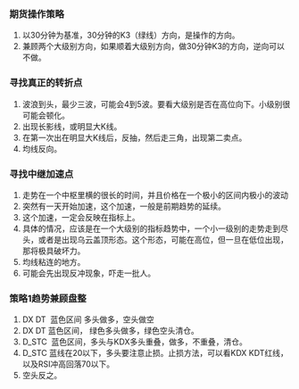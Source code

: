 ### 期货操作策略

1. 以30分钟为基准，30分钟的K3（绿线）方向，是操作的方向。
2. 兼顾两个大级别方向，如果顺着大级别方向，做30分钟K3的方向，逆向可以不做。

### 寻找真正的转折点
1. 波浪到头，最少三波，可能会4到5波。要看大级别是否在高位向下。小级别很可能会顿化。
2. 出现长影线，或明显大K线。
3. 在第一次出在明显大K线后，反抽，然后走三角，出现第二卖点。
4. 均线反向。


### 寻找中继加速点
1. 走势在一个中枢里横的很长的时间，并且价格在一个极小的区间内极小的波动
2. 突然有一天开始加速，这个加速，一般是前期趋势的延续。
3. 这个加速，一定会反映在指标上。
4. 具体的情况，应该是在一个大级别的指标趋势中，一个小一级别的走势走到尽头，或者是出现乌云盖顶形态。这个形态，可能在高位，但一旦在低位出现，那将极具破坏力。
5. 均线粘连的地方。
6. 可能会先出现反冲现象，吓走一批人。

### 策略1趋势兼顾盘整
1. DX DT  蓝色区间 多头做多，空头做空
2. DX DT  蓝色区间， 绿色多头做多，绿色空头清仓。
3. D_STC  蓝色区间，多头与KDX多头重叠，做多，不重叠，清仓。
4. D_STC 蓝线在20以下，多头要注意止损。止损方法，可以看KDX KDT红线，以及RSI冲高回落70以下。
5. 空头反之。

